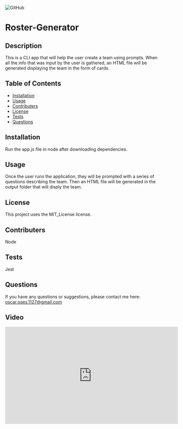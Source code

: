 ![GitHub](https://img.shields.io/badge/license-MIT_License-green)

# Roster-Generator

## Description

This is a CLI app that will help the user create a team using prompts. When all the info that was input by the user is gathered, an HTML file will be generated displaying the team in the form of cards.

## Table of Contents

- [Installation](##Installation)
- [Usage](##Usage)
- [Contributers](##Contributers)
- [License](##License)
- [Tests](##Tests)
- [Questions](##Questions)

## Installation

Run the app.js file in node after downloading dependencies.

## Usage

Once the user runs the application, they will be prompted with a series of questions describing the team. Then an HTML file will be generated in the output folder that will disply the team.

## License

This project uses the MIT_License license.

## Contributers

Node

## Tests

Jest

## Questions

If you have any questions or suggestions, please contact me here:
[oscar.oses.1127@gmail.com](oscar.oses.1127@gmail.com)

## Video

<iframe width="560" height="315" src="https://www.youtube.com/embed/A7leCZ_Ad_k" frameborder="0" allow="accelerometer; autoplay; encrypted-media; gyroscope; picture-in-picture" allowfullscreen></iframe>
